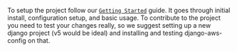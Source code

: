 
To setup the project follow our [`Getting Started`](../user-guide/getting-started/) guide. It goes through initial install, 
configuration setup, and basic usage. To contribute to the project you need to test your changes really, so we suggest setting 
up a new django project (v5 would be ideal) and installing and testing django-aws-config on that.